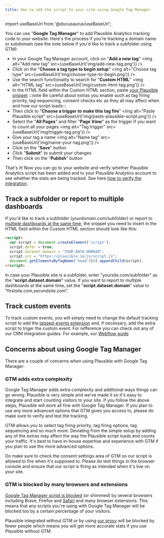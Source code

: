 ```yaml
---
title: How to add the script to your site using Google Tag Manager
---
```


import useBaseUrl from '@docusaurus/useBaseUrl';

You can use "**Google Tag Manager**" to add Plausible Analytics tracking code to your website. Here's the process if you're tracking a domain name or subdomain (see the note below if you'd like to track a subfolder using GTM):

* In your Google Tag Manager account, click on "**Add a new tag**"
<img alt="Add new tag" src={useBaseUrl('img/add-new-tag.png')} />
* Click on the "**Choose a tag type to begin setup**"
<img alt="Choose tag type" src={useBaseUrl('img/choose-type-to-begin.png')} />
* Use the search functionality to search for "**Custom HTML**"
<img alt="HTML tag" src={useBaseUrl('img/custom-html-tag.png')} />
* In the HTML field within the Custom HTML section, paste [your Plausible snippet](plausible-script.md)
:::note Be careful about extras you enable such as tag firing priority, tag sequencing, consent checks etc as they all may affect when and how our script loads:::
* Then click to "**Choose a trigger to make this tag fire**"
<img alt="Paste Plausible script" src={useBaseUrl('img/paste-plausible-script.png')} />
* Select the "**All Pages**" and filter "**Page View**" as the trigger if you want to count all your pages
<img alt="Tag trigger" src={useBaseUrl('img/trigger-tag.png')} />
* Give your tag a name
<img alt="Name tag" src={useBaseUrl('img/name-your-tag.png')} />
* Click on the "**Save**" button
* Click "**Submit**" to submit your changes
* Then click on the "**Publish**" button

That's it! Now you can go to your website and verify whether Plausible Analytics script has been added and to your Plausible Analytics account to see whether the stats are being tracked. See here [how to verify the integration](troubleshoot-integration.md).

## Track a subfolder or report to multiple dashboards

If you'd like to track a subfolder (yourdomain.com/subfolder) or report to [multiple dashboards at the same time](plausible-script.md#can-i-send-stats-to-multiple-dashboards-at-the-same-time), the snippet you need to insert in the HTML field within the Custom HTML section should look like this:

```html
<script>
  var script = document.createElement('script');
  script.defer = true;
  script.dataset.domain = "YOUR-DATA-DOMAIN";
  script.src = "https://plausible.io/js/script.js";
  document.getElementsByTagName('head')[0].appendChild(script);
</script>
```

In case your Plausible site is a subfolder, enter "yoursite.com/subfolder" as the "**script.dataset.domain**" value. If you want to report to multiple dashboards at the same time, set the "**script.dataset.domain**" value to "firstsite.com,secondsite.com". 

## Track custom events

To track custom events, you will simply need to change the default tracking script to add the [tagged-events extension](https://plausible.io/docs/script-extensions#all-our-script-extensions) and, if necessary, add the extra script to triger the custom event. For refference you can check out any of our CRM integration guides. For example, our [Webflow guide](https://plausible.io/docs/webflow-integration)

## Concerns about using Google Tag Manager

There are a couple of concerns when using Plausible with Google Tag Manager:

### GTM adds extra complexity 

Google Tag Manager adds extra complexity and additional ways things can go wrong. Plausible is very simple and we've made it so it's easy to integrate and start counting visitors to your site. If you follow the above steps, Plausible will work all fine with Google Tag Manager. If you plan to use any more advanced options that GTM gives you access to, please do make sure to verify and test the tracking. 

GTM allows you to select tag firing priority, tag firing options, tag sequencing and so much more. Deviating from the simple setup by adding any of the extras may affect the way the Plausible script loads and counts your traffic. It's best to have in-house expertise and experience with GTM if you plan to use the more advanced options. 

Do make sure to check the consent settings area of GTM so our script is allowed to fire when it's supposed to. Please do test things in the browser console and ensure that our script is firing as intended when it's live on your site.

### GTM is blocked by many browsers and extensions 

[Google Tag Manager script is blocked](https://plausible.io/blog/google-analytics-adblockers-missing-data) (or shimmed) by several browsers including Brave, Firefox and [Safari](https://plausible.io/blog/safari-privacy-report) and many browser extensions. This means that any scripts you're using with Google Tag Manager will be blocked too by a certain percentage of your visitors. 

Plausible integrated without GTM or by using [our proxy](/proxy/introduction.md) will be blocked by fewer people which means you will get more accurate stats if you use Plausible without GTM.
